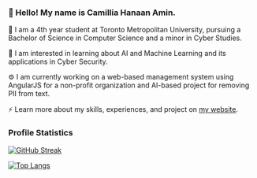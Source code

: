 ### 👋 Hello! My name is Camillia Hanaan Amin. 

🏫 I am a 4th year student at Toronto Metropolitan University, pursuing a Bachelor of Science in Computer Science and a minor in Cyber Studies. 

🌱 I am interested in learning about AI and Machine Learning and its applications in Cyber Security.

⚙️ I am currently working on a web-based management system using AngularJS for a non-profit organization and AI-based project for removing PII from text.

⚡ Learn more about my skills, experiences, and project on [my website](https://chamin19.github.io/).

### Profile Statistics
[![GitHub Streak](http://github-readme-streak-stats.herokuapp.com?user=chamin19&theme=nightowl&date_format=M%20j%5B%2C%20Y%5D)](https://git.io/streak-stats)

[![Top Langs](https://github-readme-stats.vercel.app/api/top-langs/?username=chamin19&layout=compact&theme=nightowl)](https://github.com/anuraghazra/github-readme-stats)
